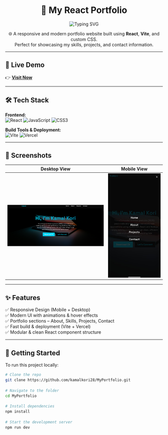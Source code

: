 <h1 align="center">🚀 My React Portfolio</h1>

<p align="center">
  <img src="https://readme-typing-svg.herokuapp.com?font=Fira+Code&size=24&pause=1000&color=61DAFB&center=true&vCenter=true&width=435&lines=Hi+%F0%9F%91%8B+I'm+Kamal;Front-End+Developer;React+%7C+JavaScript+%7C+CSS3" alt="Typing SVG" />
</p>

<p align="center">
  🌐 A responsive and modern portfolio website built using <strong>React</strong>, <strong>Vite</strong>, and custom CSS.<br>
  Perfect for showcasing my skills, projects, and contact information.
</p>

---

## 📍 Live Demo

👉 **[Visit Now](https://kamalport28.vercel.app/)**

---

## 🛠️ Tech Stack

**Frontend:**  
![React](https://img.shields.io/badge/React-18.2.0-61DAFB?style=for-the-badge&logo=react&logoColor=white)
![JavaScript](https://img.shields.io/badge/JavaScript-ES6+-F7DF1E?style=for-the-badge&logo=javascript&logoColor=black)
![CSS3](https://img.shields.io/badge/CSS3-1572B6?style=for-the-badge&logo=css3&logoColor=white)

**Build Tools & Deployment:**  
![Vite](https://img.shields.io/badge/Vite-4.4.0-646CFF?style=for-the-badge&logo=vite&logoColor=white)
![Vercel](https://img.shields.io/badge/Deployed%20on-Vercel-black?style=for-the-badge&logo=vercel)

---

## 📸 Screenshots

| Desktop View | Mobile View |
|--------------|-------------|
| <img src="./screenshots/02_Home.png" alt="Homepage Screenshot" width="100%" /> | <img src="./screenshots/06_responsive_home.jpg" alt="Mobile Screenshot" width="100%" /> |

---

## ✨ Features

✅ Responsive Design (Mobile + Desktop)  
✅ Modern UI with animations & hover effects  
✅ Portfolio sections – About, Skills, Projects, Contact  
✅ Fast build & deployment (Vite + Vercel)  
✅ Modular & clean React component structure  

---

## 🚀 Getting Started

To run this project locally:

```bash
# Clone the repo
git clone https://github.com/kamalkori28/MyPortfolio.git

# Navigate to the folder
cd MyPortfolio

# Install dependencies
npm install

# Start the development server
npm run dev
